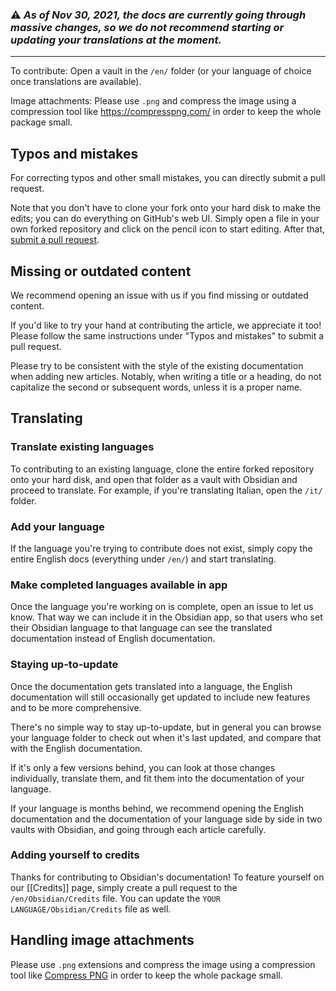 ### ⚠ _As of Nov 30, 2021, the docs are currently going through massive changes, so we do not recommend starting or updating your translations at the moment._

---

To contribute: Open a vault in the `/en/` folder (or your language of choice once translations are available).

Image attachments: Please use `.png` and compress the image using a compression tool like https://compresspng.com/ in order to keep the whole package small.

## Typos and mistakes

For correcting typos and other small mistakes, you can directly submit a pull request.

Note that you don't have to clone your fork onto your hard disk to make the edits; you can do everything on GitHub's web UI. Simply open a file in your own forked repository and click on the pencil icon to start editing. After that, [submit a pull request](https://guides.github.com/activities/forking/).

## Missing or outdated content

We recommend opening an issue with us if you find missing or outdated content.

If you'd like to try your hand at contributing the article, we appreciate it too! Please follow the same instructions under "Typos and mistakes" to submit a pull request.

Please try to be consistent with the style of the existing documentation when adding new articles. Notably, when writing a title or a heading, do not capitalize the second or subsequent words, unless it is a proper name.

## Translating

### Translate existing languages

To contributing to an existing language, clone the entire forked repository onto your hard disk, and open that folder as a vault with Obsidian and proceed to translate. For example, if you're translating Italian, open the `/it/` folder.

### Add your language

If the language you're trying to contribute does not exist, simply copy the entire English docs (everything under `/en/`) and start translating.

### Make completed languages available in app

Once the language you're working on is complete, open an issue to let us know. That way we can include it in the Obsidian app, so that users who set their Obsidian language to that language can see the translated documentation instead of English documentation.

### Staying up-to-update

Once the documentation gets translated into a language, the English documentation will still occasionally get updated to include new features and to be more comprehensive.

There's no simple way to stay up-to-update, but in general you can browse your language folder to check out when it's last updated, and compare that with the English documentation.

If it's only a few versions behind, you can look at those changes individually, translate them, and fit them into the documentation of your language.

If your language is months behind, we recommend opening the English documentation and the documentation of your language side by side in two vaults with Obsidian, and going through each article carefully.

### Adding yourself to credits

Thanks for contributing to Obsidian's documentation! To feature yourself on our [[Credits]] page, simply create a pull request to the `/en/Obsidian/Credits` file. You can update the `YOUR LANGUAGE/Obsidian/Credits` file as well.

## Handling image attachments

Please use `.png` extensions and compress the image using a compression tool like [Compress PNG](https://compresspng.com/) in order to keep the whole package small.
